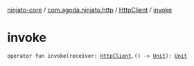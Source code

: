 [ninjato-core](../../index.md) / [com.agoda.ninjato.http](../index.md) / [HttpClient](index.md) / [invoke](./invoke.md)

# invoke

`operator fun invoke(receiver: `[`HttpClient`](index.md)`.() -> `[`Unit`](https://kotlinlang.org/api/latest/jvm/stdlib/kotlin/-unit/index.html)`): `[`Unit`](https://kotlinlang.org/api/latest/jvm/stdlib/kotlin/-unit/index.html)